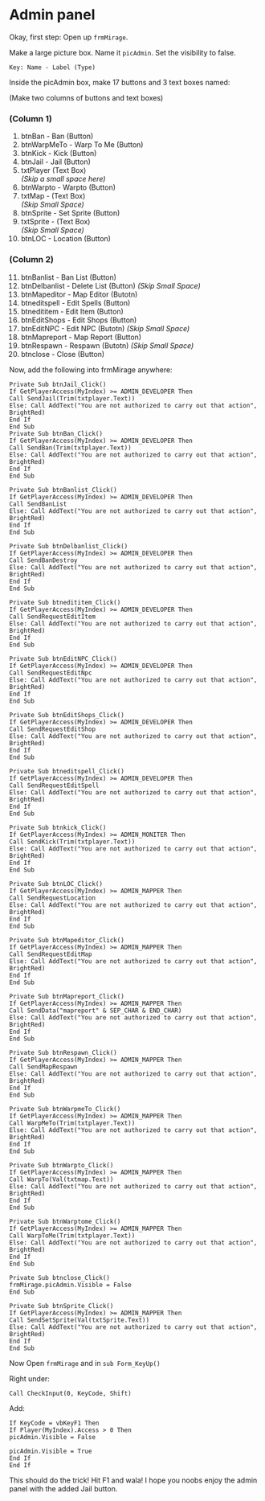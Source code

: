 # Admin panel
Okay, first step: Open up ```frmMirage```.

Make a large picture box. Name it ```picAdmin```. Set the visibility to false.

```
Key: Name - Label (Type)
```

Inside the picAdmin box, make 17 buttons and 3 text boxes named:

(Make two columns of buttons and text boxes)

### (Column 1)  
1. btnBan - Ban (Button)  
2. btnWarpMeTo - Warp To Me (Button)  
3. btnKick - Kick (Button)  
4. btnJail - Jail (Button)  
5. txtPlayer (Text Box)  
_(Skip a small space here)_  
6. btnWarpto - Warpto (Button)  
7. txtMap - (Text Box)  
_(Skip Small Space)_  
8. btnSprite - Set Sprite (Button)  
9. txtSprite - (Text Box)  
_(Skip Small Space)_  
10. btnLOC - Location (Button)  

### (Column 2)
11. btnBanlist - Ban List (Button)
12. btnDelbanlist - Delete List (Button)
_(Skip Small Space)_
13. btnMapeditor - Map Editor (Butotn)
14. btneditspell - Edit Spells (Button)
15. btnedititem - Edit Item (Button)
16. btnEditShops - Edit Shops (Button)
17. btnEditNPC - Edit NPC (Butotn)
_(Skip Small Space)_
18. btnMapreport - Map Report (Button)
19. btnRespawn - Respawn (Butotn)
_(Skip Small Space)_
20. btnclose - Close (Button)

Now, add the following into frmMirage anywhere:

```vba
Private Sub btnJail_Click()
If GetPlayerAccess(MyIndex) >= ADMIN_DEVELOPER Then
Call SendJail(Trim(txtplayer.Text))
Else: Call AddText("You are not authorized to carry out that action", BrightRed)
End If
End Sub
Private Sub btnBan_Click()
If GetPlayerAccess(MyIndex) >= ADMIN_DEVELOPER Then
Call SendBan(Trim(txtplayer.Text))
Else: Call AddText("You are not authorized to carry out that action", BrightRed)
End If
End Sub

Private Sub btnBanlist_Click()
If GetPlayerAccess(MyIndex) >= ADMIN_DEVELOPER Then
Call SendBanList
Else: Call AddText("You are not authorized to carry out that action", BrightRed)
End If
End Sub

Private Sub btnDelbanlist_Click()
If GetPlayerAccess(MyIndex) >= ADMIN_DEVELOPER Then
Call SendBanDestroy
Else: Call AddText("You are not authorized to carry out that action", BrightRed)
End If
End Sub

Private Sub btnedititem_Click()
If GetPlayerAccess(MyIndex) >= ADMIN_DEVELOPER Then
Call SendRequestEditItem
Else: Call AddText("You are not authorized to carry out that action", BrightRed)
End If
End Sub

Private Sub btnEditNPC_Click()
If GetPlayerAccess(MyIndex) >= ADMIN_DEVELOPER Then
Call SendRequestEditNpc
Else: Call AddText("You are not authorized to carry out that action", BrightRed)
End If
End Sub

Private Sub btnEditShops_Click()
If GetPlayerAccess(MyIndex) >= ADMIN_DEVELOPER Then
Call SendRequestEditShop
Else: Call AddText("You are not authorized to carry out that action", BrightRed)
End If
End Sub

Private Sub btneditspell_Click()
If GetPlayerAccess(MyIndex) >= ADMIN_DEVELOPER Then
Call SendRequestEditSpell
Else: Call AddText("You are not authorized to carry out that action", BrightRed)
End If
End Sub

Private Sub btnkick_Click()
If GetPlayerAccess(MyIndex) >= ADMIN_MONITER Then
Call SendKick(Trim(txtplayer.Text))
Else: Call AddText("You are not authorized to carry out that action", BrightRed)
End If
End Sub

Private Sub btnLOC_Click()
If GetPlayerAccess(MyIndex) >= ADMIN_MAPPER Then
Call SendRequestLocation
Else: Call AddText("You are not authorized to carry out that action", BrightRed)
End If
End Sub

Private Sub btnMapeditor_Click()
If GetPlayerAccess(MyIndex) >= ADMIN_MAPPER Then
Call SendRequestEditMap
Else: Call AddText("You are not authorized to carry out that action", BrightRed)
End If
End Sub

Private Sub btnMapreport_Click()
If GetPlayerAccess(MyIndex) >= ADMIN_MAPPER Then
Call SendData("mapreport" & SEP_CHAR & END_CHAR)
Else: Call AddText("You are not authorized to carry out that action", BrightRed)
End If
End Sub

Private Sub btnRespawn_Click()
If GetPlayerAccess(MyIndex) >= ADMIN_MAPPER Then
Call SendMapRespawn
Else: Call AddText("You are not authorized to carry out that action", BrightRed)
End If
End Sub

Private Sub btnWarpmeTo_Click()
If GetPlayerAccess(MyIndex) >= ADMIN_MAPPER Then
Call WarpMeTo(Trim(txtplayer.Text))
Else: Call AddText("You are not authorized to carry out that action", BrightRed)
End If
End Sub

Private Sub btnWarpto_Click()
If GetPlayerAccess(MyIndex) >= ADMIN_MAPPER Then
Call WarpTo(Val(txtmap.Text))
Else: Call AddText("You are not authorized to carry out that action", BrightRed)
End If
End Sub

Private Sub btnWarptome_Click()
If GetPlayerAccess(MyIndex) >= ADMIN_MAPPER Then
Call WarpToMe(Trim(txtplayer.Text))
Else: Call AddText("You are not authorized to carry out that action", BrightRed)
End If
End Sub

Private Sub btnclose_Click()
frmMirage.picAdmin.Visible = False
End Sub

Private Sub btnSprite_Click()
If GetPlayerAccess(MyIndex) >= ADMIN_MAPPER Then
Call SendSetSprite(Val(txtSprite.Text))
Else: Call AddText("You are not authorized to carry out that action", BrightRed)
End If
End Sub
```

Now Open ```frmMirage``` and in ```sub Form_KeyUp()```

Right under:

```vba
Call CheckInput(0, KeyCode, Shift)
```

Add:

```vba
If KeyCode = vbKeyF1 Then
If Player(MyIndex).Access > 0 Then
picAdmin.Visible = False

picAdmin.Visible = True
End If
End If
```

This should do the trick! Hit F1 and wala! I hope you noobs enjoy the admin panel with the added Jail button.